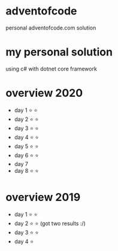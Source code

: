 # adventofcode
personal adventofcode.com solution

# my personal solution 
using c# with dotnet core framework

# overview 2020
- day 1 :star: :star:
- day 2 :star: :star:
- day 3 :star: :star:
- day 4 :star: :star:
- day 5 :star: :star:
- day 6 :star: :star:
- day 7 
- day 8 :star: :star:

# overview 2019
- day 1 :star: :star:
- day 2 :star: :star: (got two results :/)
- day 3 :star: :star: 
- day 4 :star: